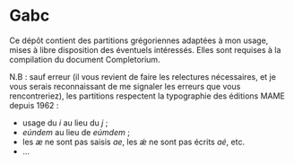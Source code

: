 # Gabc

Ce dépôt contient des partitions grégoriennes adaptées à mon usage, mises à
libre disposition des éventuels intéressés. Elles sont requises à la compilation
du document Completorium.

N.B : sauf erreur (il vous revient de faire les relectures nécessaires, et je
vous serais reconnaissant de me signaler les erreurs que vous rencontreriez),
les partitions respectent la typographie des éditions MAME depuis 1962 :
* usage du *i* au lieu du *j* ;
* *eúndem* au lieu de *eúmdem* ;
* les *æ* ne sont pas saisis *ae*, les *ǽ* ne sont pas écrits *aé*, etc.
* …
